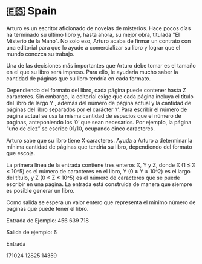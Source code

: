 # 🇪🇸 Spain

Arturo es un escritor aficionado de novelas de misterios. Hace pocos días ha terminado su último libro y, hasta ahora, su mejor obra, titulada "El Misterio de la Mano". No solo eso, Arturo acaba de firmar un contrato con una editorial para que lo ayude a comercializar su libro y lograr que el mundo conozca su trabajo.

Una de las decisiones más importantes que Arturo debe tomar es el tamaño en el que su libro será impreso. Para ello, le ayudaría mucho saber la cantidad de páginas que su libro tendría en cada formato.

Dependiendo del formato del libro, cada página puede contener hasta Z caracteres. Sin embargo, la editorial exige que cada página incluya el título del libro de largo Y , además del número de página actual y la cantidad de páginas del libro separados por el carácter ’/’. Para escribir el número de página actual se usa la misma cantidad de espacios que el número de paginas, anteponiendo los ’0’ que sean necesarios. Por ejemplo, la página “uno de diez” se escribe 01/10, ocupando cinco caracteres.

Arturo sabe que su libro tiene X caracteres. Ayuda a Arturo a determinar la mínima cantidad de páginas que tendría su libro, dependiendo del formato que escoja.

La primera línea de la entrada contiene tres enteros X, Y y Z, donde X (1 ≤ X ≤ 10^5) es el número de caracteres en el libro, Y (0 ≤ Y ≤ 10^2) es el largo del título, y Z (0 ≤ Z ≤ 10^5) es el número de caracteres que se puede escribir en una página. La entrada está construida de manera que siempre es posible generar un libro.

Como salida se espera un valor entero que representa el mínimo número de páginas que puede tener el libro.

Entrada de Ejemplo: 456 639 718

Salida de ejemplo: 6

Entrada

171024 12825 14359
